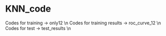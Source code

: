 # KNN_code

Codes for training          -> only12 \n
Codes for training results  -> roc_curve_12 \n
Codes for test              -> test_results \n
